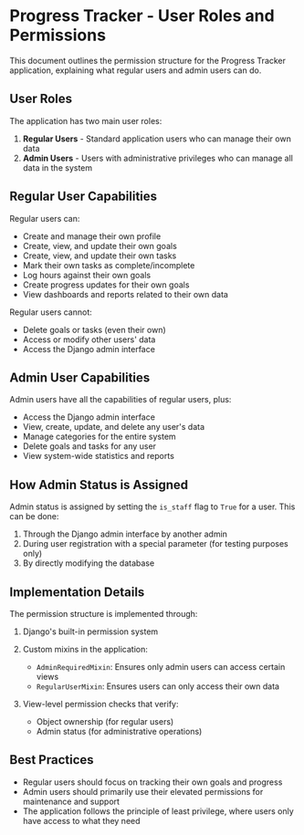 # Progress Tracker - User Roles and Permissions

This document outlines the permission structure for the Progress Tracker application, explaining what regular users and admin users can do.

## User Roles

The application has two main user roles:

1. **Regular Users** - Standard application users who can manage their own data
2. **Admin Users** - Users with administrative privileges who can manage all data in the system

## Regular User Capabilities

Regular users can:

- Create and manage their own profile
- Create, view, and update their own goals
- Create, view, and update their own tasks
- Mark their own tasks as complete/incomplete
- Log hours against their own goals
- Create progress updates for their own goals
- View dashboards and reports related to their own data

Regular users cannot:
- Delete goals or tasks (even their own)
- Access or modify other users' data
- Access the Django admin interface

## Admin User Capabilities

Admin users have all the capabilities of regular users, plus:

- Access the Django admin interface
- View, create, update, and delete any user's data
- Manage categories for the entire system
- Delete goals and tasks for any user
- View system-wide statistics and reports

## How Admin Status is Assigned

Admin status is assigned by setting the `is_staff` flag to `True` for a user. This can be done:

1. Through the Django admin interface by another admin
2. During user registration with a special parameter (for testing purposes only)
3. By directly modifying the database

## Implementation Details

The permission structure is implemented through:

1. Django's built-in permission system
2. Custom mixins in the application:
   - `AdminRequiredMixin`: Ensures only admin users can access certain views
   - `RegularUserMixin`: Ensures users can only access their own data

3. View-level permission checks that verify:
   - Object ownership (for regular users)
   - Admin status (for administrative operations)

## Best Practices

- Regular users should focus on tracking their own goals and progress
- Admin users should primarily use their elevated permissions for maintenance and support
- The application follows the principle of least privilege, where users only have access to what they need